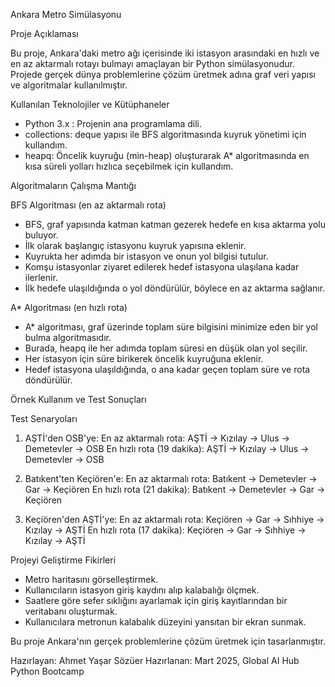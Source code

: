 Ankara Metro Simülasyonu

Proje Açıklaması

Bu proje, Ankara'daki metro ağı içerisinde iki istasyon arasındaki en hızlı ve en az aktarmalı rotayı bulmayı amaçlayan bir Python simülasyonudur. Projede gerçek dünya problemlerine çözüm üretmek adına graf veri yapısı ve algoritmalar kullanılmıştır.

Kullanılan Teknolojiler ve Kütüphaneler

- Python 3.x : Projenin ana programlama dili.
- collections: deque yapısı ile BFS algoritmasında kuyruk yönetimi için kullandım.
- heapq: Öncelik kuyruğu (min-heap) oluşturarak A* algoritmasında en kısa süreli yolları hızlıca seçebilmek için kullandım.


Algoritmaların Çalışma Mantığı


BFS Algoritması (en az aktarmalı rota)

- BFS, graf yapısında katman katman gezerek hedefe en kısa aktarma yolu buluyor.
- İlk olarak başlangıç istasyonu kuyruk yapısına eklenir.
- Kuyrukta her adımda bir istasyon ve onun yol bilgisi tutulur.
- Komşu istasyonlar ziyaret edilerek hedef istasyona ulaşılana kadar ilerlenir.
- İlk hedefe ulaşıldığında o yol döndürülür, böylece en az aktarma sağlanır.

A* Algoritması (en hızlı rota)

- A* algoritması, graf üzerinde toplam süre bilgisini minimize eden bir yol bulma algoritmasıdır.
- Burada, heapq ile her adımda toplam süresi en düşük olan yol seçilir.
- Her istasyon için süre birikerek öncelik kuyruğuna eklenir.
- Hedef istasyona ulaşıldığında, o ana kadar geçen toplam süre ve rota döndürülür.


Örnek Kullanım ve Test Sonuçları

Test Senaryoları

1. AŞTİ'den OSB'ye:
En az aktarmalı rota: AŞTİ -> Kızılay -> Ulus -> Demetevler -> OSB
En hızlı rota (19 dakika): AŞTİ -> Kızılay -> Ulus -> Demetevler -> OSB

2. Batıkent'ten Keçiören'e:
En az aktarmalı rota: Batıkent -> Demetevler -> Gar -> Keçiören
En hızlı rota (21 dakika): Batıkent -> Demetevler -> Gar -> Keçiören

3. Keçiören'den AŞTİ'ye:
En az aktarmalı rota: Keçiören -> Gar -> Sıhhiye -> Kızılay -> AŞTİ
En hızlı rota (17 dakika): Keçiören -> Gar -> Sıhhiye -> Kızılay -> AŞTİ


Projeyi Geliştirme Fikirleri

- Metro haritasını görselleştirmek.
- Kullanıcıların istasyon giriş kaydını alıp kalabalığı ölçmek.
- Saatlere göre sefer sıklığını ayarlamak için giriş kayıtlarından bir veritabanı oluşturmak.
- Kullanıcılara metronun kalabalık düzeyini yansıtan bir ekran sunmak.


Bu proje Ankara'nın gerçek problemlerine çözüm üretmek için tasarlanmıştır.


Hazırlayan: Ahmet Yaşar Sözüer
Hazırlanan: Mart 2025, Global AI Hub Python Bootcamp


